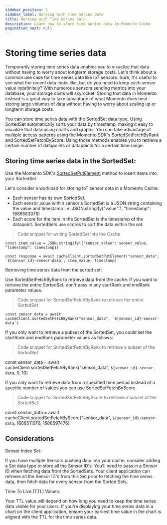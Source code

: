 ```yaml
---
sidebar_position: 5
sidebar_label: Working with Time Series Data
title: Working with Time Series Data
description: Learn how to store time series data in Momento Cache
pagination_next: null
---
```


# Storing time series data

Temporarily storing time series data enables you to visualize that data without having to worry about longterm storage costs. Let's think about a common use case for time series data like IoT sensors. Sure, it's useful to see what the recent data looks like, but do you need to keep each sensor value indefinitely? With numerous sensors sending metrics into your database, your storage costs will skyrocket. Storing that data in Momento instead is a great way to take advantage of what Momento does best - storing large volumes of data without having to worry about scaling up or longterm storage costs.

You can store time series data with the SortedSet data type. Using SortedSet automatically sorts your data by timestamp, making it easy to visualize that data using charts and graphs. You can take advantage of multiple access patterns using the Momento SDK's SortedSetFetchByRank and SortedSetFetchByScore. Using those methods enables you to retrieve a certain number of datapoints or datapoints for a certain time range.

## Storing time series data in the SortedSet:
Use the Momento SDK's [SortedSetPutElement](https://docs.momentohq.com/develop/api-reference/collections/sortedsets#sortedsetputelement) method to insert items into your SortedSet.

Let's consider a workload for storing IoT sensor data in a Momento Cache.

- Each sensor has its own SortedSet.
- Each sensor_value within sensor's SortedSet is a JSON string containing the value and timestamp
i.e. JSON.stringify("value":1, "timestamp": 1686583076)
- Each score for the item in the SortedSet is the timestamp of the datapoint. SortedSets use scores to sort the data within the set.

>Code snippet for writing SortedSet into the Cache

```
const item_value = JSON.stringify({"sensor_value": sensor_value, "timestamp": timestamp})

const response = await cacheClient.sortedSetPutElement("sensor_data", `${sensor_id}-sensor-data`, item_value, timestamp)
```

Retrieving time series data from the sorted set:

Use SortedSetFetchByRank to retrieve data from the cache. If you want to retrieve the entire SortedSet, don't pass in any startRank and endRank parameter values.

>Code snippet for SortedSetFetchByRank to retrieve the entire SortedSet

```
const sensor_data = await cacheClient.sortedSetFetchByRank("sensor_data", `${sensor_id}-sensor-data`)
```

If you only want to retrieve a subset of the SortedSet, you could set the startRank and endRank parameter values as follows:

>Code snippet for SortedSetFetchByRank to retrieve a subset of the SortedSet

const sensor_data = await cacheClient.sortedSetFetchByRank("sensor_data", `${sensor_id}-sensor-data`, 0, 10)

If you only want to retrieve data from a specified time period instead of a specific number of values you can use SortedSetFetchByScore. 

>Code snippet for SortedSetFetchByScore to retrieve a subset of the SortedSet

const sensor_data = await cacheClient.sortedSetFetchByScore("sensor_data", `${sensor_id}-sensor-data`, 1686511076, 1686597476)

## Considerations

Sensor Index Set:

If you have multiple Sensors pushing data into your cache, consider adding a Set data type to store all the Sensor ID's. You'll need to pass in a Sensor ID when fetching data from the SortedSets. Your client application can retrieve all the Sensor ID's from this Set prior to fetching the time series data, then fetch data for every sensor from the Sorted Sets.

Time To Live (TTL) Values:

Your TTL value will depend on how long you need to keep the time series data visible for your users. If you're displaying your time series data in a chart on the client application, ensure your earliest time value in the chart is aligned with the TTL for the time series data.